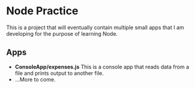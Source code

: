 # Node Practice

This is a project that will eventually contain multiple small apps that I am developing for the purpose of learning Node.

## Apps

* **ConsoleApp/expenses.js** This is a console app that reads data from a file and prints output to another file.
* ...More to come.